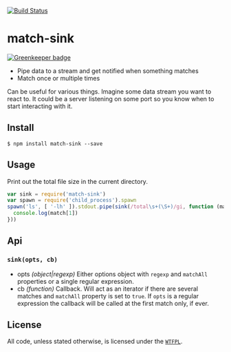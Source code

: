 [![Build Status](https://travis-ci.org/ralphtheninja/match-sink.svg?branch=master)](https://travis-ci.org/ralphtheninja/match-sink)

# match-sink

[![Greenkeeper badge](https://badges.greenkeeper.io/ralphtheninja/match-sink.svg)](https://greenkeeper.io/)

* Pipe data to a stream and get notified when something matches
* Match once or multiple times

Can be useful for various things. Imagine some data stream you want to react to. It could be a server listening on some port so you know when to start interacting with it.

## Install

```
$ npm install match-sink --save
```

## Usage

Print out the total file size in the current directory.

```js
var sink = require('match-sink')
var spawn = require('child_process').spawn
spawn('ls', [ '-lh' ]).stdout.pipe(sink(/total\s+(\S+)/gi, function (match) {
  console.log(match[1])
}))
```

## Api

### `sink(opts, cb)`

* opts *(object|regexp)* Either options object with `regexp` and `matchAll` properties or a single regular expression.
* cb *(function)* Callback. Will act as an iterator if there are several matches and `matchAll` property is set to `true`. If `opts` is a regular expression the callback will be called at the first match only, if ever.

## License
All code, unless stated otherwise, is licensed under the [`WTFPL`](http://www.wtfpl.net/txt/copying/).
